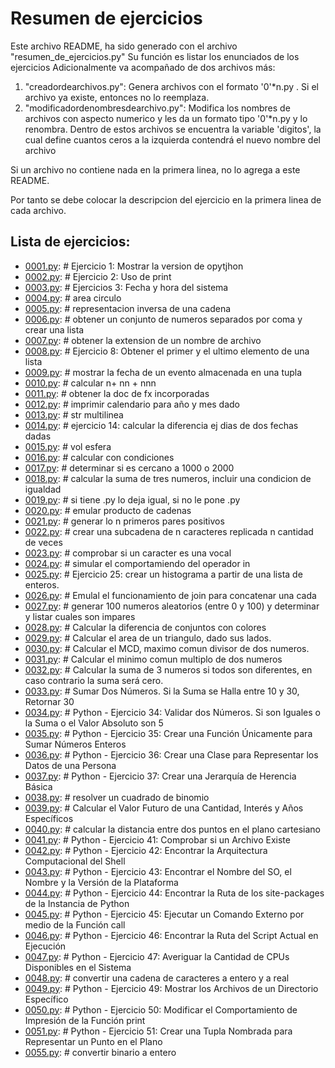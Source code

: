
# Resumen de ejercicios 

Este archivo README, ha sido generado con el archivo "resumen_de_ejercicios.py"
Su función es listar los enunciados de los ejercicios
Adicionalmente va acompañado de dos archivos más:
1. "creadordearchivos.py": Genera archivos con el formato '0'*n.py . Si el archivo ya existe, entonces no lo reemplaza.
2. "modificadordenombresdearchivo.py": Modifica los nombres de archivos con aspecto numerico y les da un formato tipo '0'*n.py y lo renombra.
Dentro de estos archivos se encuentra la variable 'digitos', la cual define cuantos ceros a la izquierda contendrá el nuevo nombre del archivo

Si un archivo no contiene nada en la primera linea, no lo agrega a este README.

Por tanto se debe colocar la descripcion del ejercicio en la primera linea de cada archivo.

## Lista de ejercicios:


* [0001.py](/Youtube-ejercicios/0001.py): # Ejercicio 1: Mostrar la version de opytjhon
* [0002.py](/Youtube-ejercicios/0002.py): # Ejercicio 2: Uso de print
* [0003.py](/Youtube-ejercicios/0003.py): # Ejercicios 3: Fecha y hora del sistema
* [0004.py](/Youtube-ejercicios/0004.py): # area circulo
* [0005.py](/Youtube-ejercicios/0005.py): # representacion inversa de una cadena
* [0006.py](/Youtube-ejercicios/0006.py): # obtener un conjunto de numeros separados por coma y crear una lista
* [0007.py](/Youtube-ejercicios/0007.py): # obtener la extension de un nombre de archivo
* [0008.py](/Youtube-ejercicios/0008.py): # Ejercicio 8: Obtener el primer y el ultimo elemento de una lista
* [0009.py](/Youtube-ejercicios/0009.py): # mostrar la fecha de un evento almacenada en una tupla
* [0010.py](/Youtube-ejercicios/0010.py): # calcular n+ nn + nnn
* [0011.py](/Youtube-ejercicios/0011.py): # obtener la doc de fx incorporadas
* [0012.py](/Youtube-ejercicios/0012.py): # imprimir calendario para año y mes dado
* [0013.py](/Youtube-ejercicios/0013.py): # str multilinea
* [0014.py](/Youtube-ejercicios/0014.py): # ejercicio 14: calcular la diferencia ej dias de dos fechas dadas
* [0015.py](/Youtube-ejercicios/0015.py): # vol esfera
* [0016.py](/Youtube-ejercicios/0016.py): # calcular con condiciones
* [0017.py](/Youtube-ejercicios/0017.py): #  determinar si es cercano a 1000 o 2000
* [0018.py](/Youtube-ejercicios/0018.py): # calcular la suma de tres numeros, incluir una condicion de igualdad
* [0019.py](/Youtube-ejercicios/0019.py): # si tiene .py lo deja igual, si no le pone .py
* [0020.py](/Youtube-ejercicios/0020.py): # emular producto de cadenas
* [0021.py](/Youtube-ejercicios/0021.py): # generar lo n primeros pares positivos
* [0022.py](/Youtube-ejercicios/0022.py): # crear una subcadena de n caracteres replicada n cantidad de veces
* [0023.py](/Youtube-ejercicios/0023.py): # comprobar si un caracter es una vocal
* [0024.py](/Youtube-ejercicios/0024.py): # simular el comportamiendo del operador in
* [0025.py](/Youtube-ejercicios/0025.py): # Ejercicio 25: crear un histograma a partir de una lista de enteros.
* [0026.py](/Youtube-ejercicios/0026.py): # Emulal el funcionamiento de join para concatenar una cada
* [0027.py](/Youtube-ejercicios/0027.py): # generar 100  numeros aleatorios (entre 0 y 100) y determinar y listar cuales son impares
* [0028.py](/Youtube-ejercicios/0028.py): # Calcular la diferencia de conjuntos con colores
* [0029.py](/Youtube-ejercicios/0029.py): # Calcular el area de un triangulo, dado sus lados.
* [0030.py](/Youtube-ejercicios/0030.py): # Calcular el MCD, maximo comun divisor de dos numeros.
* [0031.py](/Youtube-ejercicios/0031.py): # Calcular el minimo comun multiplo de dos numeros
* [0032.py](/Youtube-ejercicios/0032.py): # Calcular la suma de 3 numeros si todos son diferentes, en caso contrario la suma será cero.
* [0033.py](/Youtube-ejercicios/0033.py): # Sumar Dos Números. Si la Suma se Halla entre 10 y 30, Retornar 30
* [0034.py](/Youtube-ejercicios/0034.py): # Python - Ejercicio 34: Validar dos Números. Si son Iguales o la Suma o el Valor Absoluto son 5
* [0035.py](/Youtube-ejercicios/0035.py): # Python - Ejercicio 35: Crear una Función Únicamente para Sumar Números Enteros
* [0036.py](/Youtube-ejercicios/0036.py): # Python - Ejercicio 36: Crear una Clase para Representar los Datos de una Persona
* [0037.py](/Youtube-ejercicios/0037.py): # Python - Ejercicio 37: Crear una Jerarquía de Herencia Básica
* [0038.py](/Youtube-ejercicios/0038.py): # resolver un cuadrado de binomio
* [0039.py](/Youtube-ejercicios/0039.py): # Calcular el Valor Futuro de una Cantidad, Interés y Años Específicos
* [0040.py](/Youtube-ejercicios/0040.py): # calcular la distancia entre dos puntos en el plano cartesiano
* [0041.py](/Youtube-ejercicios/0041.py): # Python - Ejercicio 41: Comprobar si un Archivo Existe
* [0042.py](/Youtube-ejercicios/0042.py): # Python - Ejercicio 42: Encontrar la Arquitectura Computacional del Shell
* [0043.py](/Youtube-ejercicios/0043.py): # Python - Ejercicio 43: Encontrar el Nombre del SO, el Nombre y la Versión de la Plataforma
* [0044.py](/Youtube-ejercicios/0044.py): # Python - Ejercicio 44: Encontrar la Ruta de los site-packages de la Instancia de Python
* [0045.py](/Youtube-ejercicios/0045.py): # Python - Ejercicio 45: Ejecutar un Comando Externo por medio de la Función call
* [0046.py](/Youtube-ejercicios/0046.py): # Python - Ejercicio 46: Encontrar la Ruta del Script Actual en Ejecución
* [0047.py](/Youtube-ejercicios/0047.py): # Python - Ejercicio 47: Averiguar la Cantidad de CPUs Disponibles en el Sistema
* [0048.py](/Youtube-ejercicios/0048.py): # convertir una cadena de caracteres a entero y a real
* [0049.py](/Youtube-ejercicios/0049.py): # Python - Ejercicio 49: Mostrar los Archivos de un Directorio Específico
* [0050.py](/Youtube-ejercicios/0050.py): # Python - Ejercicio 50: Modificar el Comportamiento de Impresión de la Función print
* [0051.py](/Youtube-ejercicios/0051.py): # Python - Ejercicio 51: Crear una Tupla Nombrada para Representar un Punto en el Plano
* [0055.py](/Youtube-ejercicios/0055.py): # convertir binario a entero
